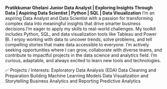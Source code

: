 **Pratikkumar Ghelani**
**Junior Data Analyst | Exploring Insights Through Data | Aspiring Data Scientist | Python | SQL | Data Visualization**
I’m an aspiring Data Analyst and Data Scientist with a passion for transforming complex data into meaningful insights that drive smarter business decisions.I’m eager to apply my skills to real-world challenges.
My toolkit includes Python, SQL, and data visualization tools like Tableau and Power BI. I enjoy working with data to uncover trends, solve problems, and tell compelling stories that make data accessible to everyone.
I’m actively seeking opportunities where I can grow, collaborate with diverse teams, and contribute to impactful projects in the data science and analytics field. I’m curious, adaptable, and always excited to learn new tools and technologies.

✅ Projects / Interests:
Exploratory Data Analysis (EDA)
Data Cleaning and Preparation
Building Machine Learning Models
Data Visualization and Storytelling
Business Analytics and Reporting
Predictive Analytics

